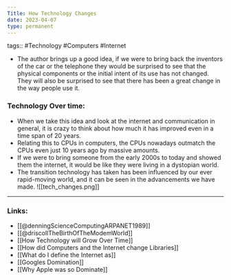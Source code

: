```yaml
---
Title: How Technology Changes
date: 2023-04-07
type: permanent
---
```

tags::  #Technology #Computers #Internet 

- The author brings up a good idea, if we were to bring back the inventors of the car or the telephone they would be surprised to see that the physical components or the initial intent of its use has not changed. They will also be surprised to see that there has been a great change in the way people use it.

### Technology Over time:

- When we take this idea and look at the internet and communication in general, it is crazy to think about how much it has improved even in a time span of 20 years.
- Relating this to CPUs in computers, the CPUs nowadays outmatch the CPUs even just 10 years ago by massive amounts.
- If we were to bring someone from the early 2000s to today and showed them the internet, it would be like they were living in a dystopian world.
- The transition technology has taken has been influenced by our ever rapid-moving world, and it can be seen in the advancements we have made.
![[tech_changes.png]]
---
### Links:
- [[@denningScienceComputingARPANET1989]]
- [[@driscollTheBirthOfTheModemWorld]]
- [[How Technology will Grow Over Time]]
- [[How did Computers and the Internet change Libraries]]
- [[What do I define the Internet as]]
- [[Googles Domination]]
- [[Why Apple was so Dominate]]